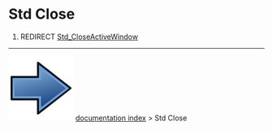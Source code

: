 # Std Close
1.  REDIRECT [Std_CloseActiveWindow](Std_CloseActiveWindow.md)



---
![](images/Button_right.svg) [documentation index](../README.md) > Std Close
